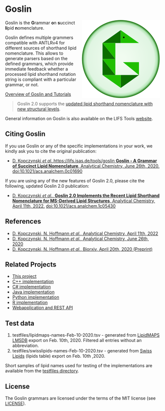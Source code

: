 # Goslin
<img src="./goslin.svg" align="right">

Goslin is the **G**rammar **o**n **s**uccinct **li**pid **n**omenclature.

Goslin defines multiple grammers compatible with ANTLRv4 for different sources of shorthand lipid nomenclature. This allows to generate parsers based on the defined grammars, which provide immediate feedback whether a processed lipid shorthand notation string is compliant with a particular grammar, or not.

[Overview of Goslin and Tutorials](docs/)

> Goslin 2.0 supports the [updated lipid shorthand nomenclature with new structural levels](https://pubmed.ncbi.nlm.nih.gov/33037133/).

General information on Goslin is also available on the LIFS Tools [website](https://lifs-tools.org/goslin).

## Citing Goslin
If you use Goslin or any of the specific implementations in your work, we kindly ask you to cite the original publication:

* [D. Kopczynski _et al._,https://lifs.isas.de/tools/goslin **Goslin - A Grammar of Succinct Lipid Nomenclature**, Analytical Chemistry, June 26th, 2020.](https://pubs.acs.org/doi/10.1021/acs.analchem.0c01690) [doi:10.1021/acs.analchem.0c01690](https://doi.org/10.1021/acs.analchem.0c01690)

If you are using any of the new features of Goslin 2.0, please cite the following, updated Goslin 2.0 publication:

* [D. Kopczynski _et al._, **Goslin 2.0 Implements the Recent Lipid Shorthand Nomenclature for MS-Derived Lipid Structures**, Analytical Chemistry, April 11th, 2022.](https://pubs.acs.org/doi/full/10.1021/acs.analchem.1c05430) [doi:10.1021/acs.analchem.1c05430](https://doi.org/10.1021/acs.analchem.1c05430)

## References
* [D. Kopczynski, N. Hoffmann *et al.*, Analytical Chemistry, April 11th, 2022](https://doi.org/10.1021/acs.analchem.1c05430)
* [D. Kopczynski, N. Hoffmann *et al.*, Analytical Chemistry, June 26th, 2020](https://pubs.acs.org/doi/10.1021/acs.analchem.0c01690)
* [D. Kopczynski, N. Hoffmann *et al.*, Biorxiv, April 20th, 2020 (Preprint)](https://doi.org/10.1101/2020.04.17.046656)

## Related Projects

- [This project](http://github.com/lifs-tools/goslin)
- [C++ implementation](https://github.com/lifs-tools/cppgoslin)
- [C# implementation](https://github.com/lifs-tools/csgoslin)
- [Java implementation](https://github.com/lifs-tools/jgoslin)
- [Python implementation](https://github.com/lifs-tools/pygoslin)
- [R implementation](https://github.com/lifs-tools/rgoslin)
- [Webapplication and REST API](https://github.com/lifs-tools/goslin-webapp)

## Test data

1. testfiles/lipidmaps-names-Feb-10-2020.tsv - generated from [LipidMAPS LMSDB](https://www.lipidmaps.org/) export on Feb. 10th, 2020. Filtered all entries without an abbreviation.
2. testfiles/swisslipids-names-Feb-10-2020.tsv - generated from [Swiss Lipids](https://www.swisslipids.org) (lipids table) export on Feb. 10th ,2020.

Short samples of lipid names used for testing of the implementations are available from the [testfiles directory](testfiles/).

## License

The Goslin grammars are licensed under the terms of the MIT license (see [LICENSE](LICENSE)).
